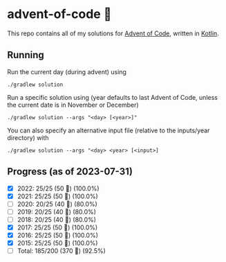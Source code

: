 # advent-of-code 🎄
This repo contains all of my solutions for [Advent of Code](https://adventofcode.com/), written in [Kotlin](https://kotlinlang.org).

## Running
Run the current day (during advent) using
```shell
./gradlew solution
```
Run a specific solution using (year defaults to last Advent of Code, unless the current date is in November or December)
```shell
./gradlew solution --args "<day> [<year>]"
```
You can also specify an alternative input file (relative to the inputs/year directory) with
```shell
./gradlew solution --args "<day> <year> [<input>]
```

## Progress (as of 2023-07-31)
- [x] 2022: 25/25 (50 🌟) (100.0%)
- [x] 2021: 25/25 (50 🌟) (100.0%)
- [ ] 2020: 20/25 (40 🌟) (80.0%)
- [ ] 2019: 20/25 (40 🌟) (80.0%)
- [ ] 2018: 20/25 (40 🌟) (80.0%)
- [x] 2017: 25/25 (50 🌟) (100.0%)
- [x] 2016: 25/25 (50 🌟) (100.0%)
- [x] 2015: 25/25 (50 🌟) (100.0%)
- [ ] Total: 185/200 (370 🌟) (92.5%)